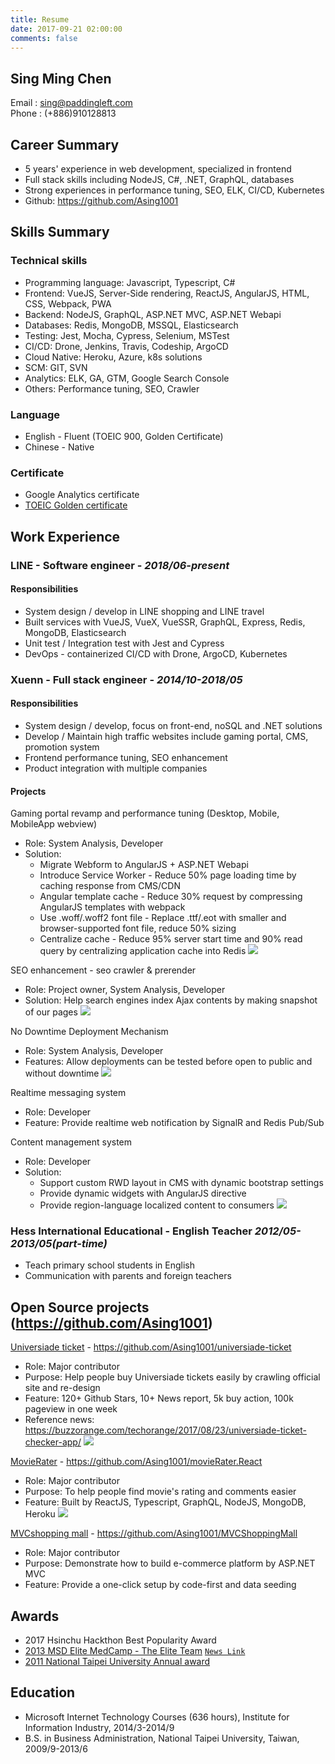 ```yaml
---
title: Resume
date: 2017-09-21 02:00:00
comments: false
---
```


## Sing Ming Chen

Email : sing@paddingleft.com  
Phone : (+886)910128813

## Career Summary

- 5 years' experience in web development, specialized in frontend
- Full stack skills including NodeJS, C#, .NET, GraphQL, databases
- Strong experiences in performance tuning, SEO, ELK, CI/CD, Kubernetes
- Github: https://github.com/Asing1001 

## Skills Summary

### Technical skills

- Programming language: Javascript, Typescript, C#
- Frontend: VueJS, Server-Side rendering, ReactJS, AngularJS, HTML, CSS, Webpack, PWA
- Backend: NodeJS, GraphQL, ASP.NET MVC, ASP.NET Webapi
- Databases: Redis, MongoDB, MSSQL, Elasticsearch
- Testing: Jest, Mocha, Cypress, Selenium, MSTest
- CI/CD: Drone, Jenkins, Travis, Codeship, ArgoCD
- Cloud Native: Heroku, Azure, k8s solutions
- SCM: GIT, SVN
- Analytics: ELK, GA, GTM, Google Search Console
- Others: Performance tuning, SEO, Crawler

### Language

- English - Fluent (TOEIC 900, Golden Certificate)
- Chinese - Native

### Certificate

- Google Analytics certificate
- [TOEIC Golden certificate](https://goo.gl/photos/gGjX7pcqvkGqMoZB8)

## Work Experience

### LINE - Software engineer - *2018/06-present*

#### Responsibilities

- System design / develop in LINE shopping and LINE travel
- Built services with VueJS, VueX, VueSSR, GraphQL, Express, Redis, MongoDB, Elasticsearch
- Unit test / Integration test with Jest and Cypress
- DevOps - containerized CI/CD with Drone, ArgoCD, Kubernetes

### Xuenn - Full stack engineer - *2014/10-2018/05*

#### Responsibilities

- System design / develop, focus on front-end, noSQL and .NET solutions
- Develop / Maintain high traffic websites include gaming portal, CMS, promotion system
- Frontend performance tuning, SEO enhancement
- Product integration with multiple companies

#### Projects

Gaming portal revamp and performance tuning (Desktop, Mobile, MobileApp webview)
  - Role: System Analysis, Developer
  - Solution: 
    - Migrate Webform to AngularJS + ASP.NET Webapi
    - Introduce Service Worker - Reduce 50% page loading time by caching response from CMS/CDN
    - Angular template cache - Reduce 30% request by compressing AngularJS templates with webpack
    - Use .woff/.woff2 font file - Replace .ttf/.eot with smaller and browser-supported font file, reduce 50% sizing
    - Centralize cache - Reduce 95% server start time and 90% read query by centralizing application cache into Redis
      ![](https://raw.githubusercontent.com/Asing1001/system-diagrams/master/centralized-cache.jpg)

SEO enhancement - seo crawler & prerender
  - Role: Project owner, System Analysis, Developer
  - Solution: Help search engines index Ajax contents by making snapshot of our pages
    ![](https://github.com/Asing1001/system-diagrams/blob/master/seo-crawler-prerender.jpg?raw=true)
    
No Downtime Deployment Mechanism  
  - Role: System Analysis, Developer
  - Features: Allow deployments can be tested before open to public and without downtime
    ![](https://user-images.githubusercontent.com/6785698/71785538-a5239e00-303b-11ea-87ef-99c03f5bc790.png)

Realtime messaging system
  - Role: Developer
  - Feature: Provide realtime web notification by SignalR and Redis Pub/Sub

Content management system
  - Role: Developer
  - Solution:
    - Support custom RWD layout in CMS with dynamic bootstrap settings    
    - Provide dynamic widgets with AngularJS directive
    - Provide region-language localized content to consumers
    ![](https://github.com/Asing1001/system-diagrams/blob/master/CMS.jpg?raw=true)
    
### Hess International Educational - English Teacher *2012/05-2013/05(part-time)*

- Teach primary school students in English
- Communication with parents and foreign teachers
    
## Open Source projects (https://github.com/Asing1001)

[Universiade ticket](http://ticket.mvrater.com/) - https://github.com/Asing1001/universiade-ticket
  - Role: Major contributor
  - Purpose: Help people buy Universiade tickets easily by crawling official site and re-design
  - Feature: 120+ Github Stars, 10+ News report, 5k buy action, 100k pageview in one week
  - Reference news: https://buzzorange.com/techorange/2017/08/23/universiade-ticket-checker-app/
    ![](https://github.com/Asing1001/system-diagrams/blob/master/universiade-ticket.jpg?raw=true)

[MovieRater](https://www.mvrater.com/) - https://github.com/Asing1001/movieRater.React
  - Role: Major contributor
  - Purpose: To help people find movie's rating and comments easier
  - Feature: Built by ReactJS, Typescript, GraphQL, NodeJS, MongoDB, Heroku
    ![](https://github.com/Asing1001/system-diagrams/blob/master/mvrater.jpg?raw=true)

[MVCshopping mall](http://wecarestore.azurewebsites.net/) -  https://github.com/Asing1001/MVCShoppingMall
  - Role: Major contributor
  - Purpose: Demonstrate how to build e-commerce platform by ASP.NET MVC
  - Feature: Provide a one-click setup by code-first and data seeding

## Awards

- 2017 Hsinchu Hackthon Best Popularity Award
- [2013 MSD Elite MedCamp - The Elite Team](https://goo.gl/photos/kSca7Xf9csrJ2bsd8) [`News Link`](http://bit.ly/1B7iH4H)
- [2011 National Taipei University Annual award](https://goo.gl/photos/QtC9zUMR6qgHiVME7)

## Education

- Microsoft Internet Technology Courses (636 hours), Institute for Information Industry, 2014/3-2014/9
- B.S. in Business Administration, National Taipei University, Taiwan, 2009/9-2013/6
